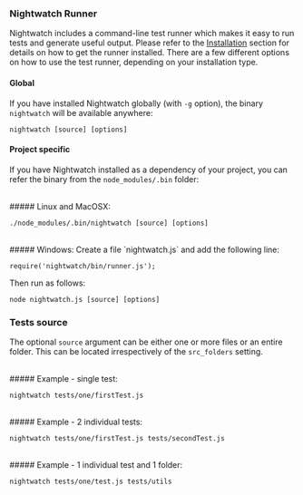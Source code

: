 ### Nightwatch Runner

Nightwatch includes a command-line test runner which makes it easy to run tests and generate useful output. Please refer to the [Installation](http://new.nightwatchjs.org/gettingstarted/#installation) section for details on how to get the runner installed. There are a few different options on how to use the test runner, depending on your installation type.

#### Global
If you have installed Nightwatch globally (with `-g` option), the binary `nightwatch` will be available anywhere:

<pre><code class="language-bash">nightwatch [source] [options]</code></pre>

#### Project specific
If you have Nightwatch installed as a dependency of your project, you can refer the binary from the `node_modules/.bin` folder:

<br>
##### Linux and MacOSX:
<pre><code class="language-bash">./node_modules/.bin/nightwatch [source] [options]</code></pre>

<br>
##### Windows:
Create a file `nightwatch.js` and add the following line:

<pre><code class="language-bash">require('nightwatch/bin/runner.js');</code></pre>

Then run as follows:

<pre class="windows-cmd"><code class="language-bash">node nightwatch.js [source] [options]</code></pre>

### Tests source
The optional `source` argument can be either one or more files or an entire folder. This can be located irrespectively of the `src_folders` setting.

<br>
##### Example - single test:

<pre><code class="language-bash">nightwatch tests/one/firstTest.js</code></pre>

<br>
##### Example - 2 individual tests:
<pre><code class="language-bash">nightwatch tests/one/firstTest.js tests/secondTest.js</code></pre>

<br>
##### Example - 1 individual test and 1 folder:
<pre><code class="language-bash">nightwatch tests/one/test.js tests/utils</code></pre>
